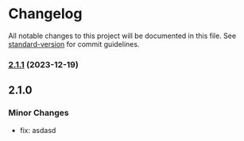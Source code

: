 # Changelog

All notable changes to this project will be documented in this file. See [standard-version](https://github.com/conventional-changelog/standard-version) for commit guidelines.

### [2.1.1](https://enforcer/enforcer-squad/tpl-lib-ts/compare/v1.1.0...v2.1.1) (2023-12-19)

## 2.1.0

### Minor Changes

- fix: asdasd
